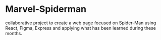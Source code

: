 # Marvel-Spiderman
collaborative project to create a web page focused on Spider-Man using React, Figma, Express and applying what has been learned during these months.
